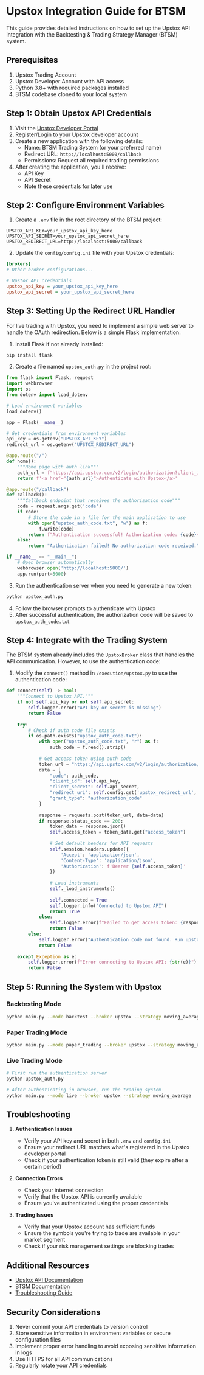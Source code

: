 # Upstox Integration Guide for BTSM

This guide provides detailed instructions on how to set up the Upstox API integration with the Backtesting & Trading Strategy Manager (BTSM) system.

## Prerequisites

1. Upstox Trading Account 
2. Upstox Developer Account with API access
3. Python 3.8+ with required packages installed
4. BTSM codebase cloned to your local system

## Step 1: Obtain Upstox API Credentials

1. Visit the [Upstox Developer Portal](https://developer.upstox.com/)
2. Register/Login to your Upstox developer account
3. Create a new application with the following details:
   - Name: BTSM Trading System (or your preferred name)
   - Redirect URL: `http://localhost:5000/callback`
   - Permissions: Request all required trading permissions
4. After creating the application, you'll receive:
   - API Key
   - API Secret
   - Note these credentials for later use

## Step 2: Configure Environment Variables

1. Create a `.env` file in the root directory of the BTSM project:

```
UPSTOX_API_KEY=your_upstox_api_key_here
UPSTOX_API_SECRET=your_upstox_api_secret_here
UPSTOX_REDIRECT_URL=http://localhost:5000/callback
```

2. Update the `config/config.ini` file with your Upstox credentials:

```ini
[brokers]
# Other broker configurations...

# Upstox API credentials
upstox_api_key = your_upstox_api_key_here
upstox_api_secret = your_upstox_api_secret_here
```

## Step 3: Setting Up the Redirect URL Handler

For live trading with Upstox, you need to implement a simple web server to handle the OAuth redirection. Below is a simple Flask implementation:

1. Install Flask if not already installed:
```bash
pip install flask
```

2. Create a file named `upstox_auth.py` in the project root:

```python
from flask import Flask, request
import webbrowser
import os
from dotenv import load_dotenv

# Load environment variables
load_dotenv()

app = Flask(__name__)

# Get credentials from environment variables
api_key = os.getenv("UPSTOX_API_KEY")
redirect_url = os.getenv("UPSTOX_REDIRECT_URL")

@app.route("/")
def home():
    """Home page with auth link"""
    auth_url = f"https://api.upstox.com/v2/login/authorization?client_id={api_key}&redirect_uri={redirect_url}&response_type=code"
    return f'<a href="{auth_url}">Authenticate with Upstox</a>'

@app.route("/callback")
def callback():
    """Callback endpoint that receives the authorization code"""
    code = request.args.get('code')
    if code:
        # Store the code in a file for the main application to use
        with open("upstox_auth_code.txt", "w") as f:
            f.write(code)
        return f"Authentication successful! Authorization code: {code}<br>You can close this window and return to the application."
    else:
        return "Authentication failed! No authorization code received."

if __name__ == "__main__":
    # Open browser automatically
    webbrowser.open('http://localhost:5000/')
    app.run(port=5000)
```

3. Run the authentication server when you need to generate a new token:
```bash
python upstox_auth.py
```

4. Follow the browser prompts to authenticate with Upstox
5. After successful authentication, the authorization code will be saved to `upstox_auth_code.txt`

## Step 4: Integrate with the Trading System

The BTSM system already includes the `UpstoxBroker` class that handles the API communication. However, to use the authentication code:

1. Modify the `connect()` method in `/execution/upstox.py` to use the authentication code:

```python
def connect(self) -> bool:
    """Connect to Upstox API."""
    if not self.api_key or not self.api_secret:
        self.logger.error("API key or secret is missing")
        return False
    
    try:
        # Check if auth code file exists
        if os.path.exists("upstox_auth_code.txt"):
            with open("upstox_auth_code.txt", "r") as f:
                auth_code = f.read().strip()
                
            # Get access token using auth code
            token_url = "https://api.upstox.com/v2/login/authorization/token"
            data = {
                "code": auth_code,
                "client_id": self.api_key,
                "client_secret": self.api_secret,
                "redirect_uri": self.config.get('upstox_redirect_url', 'http://localhost:5000/callback'),
                "grant_type": "authorization_code"
            }
            
            response = requests.post(token_url, data=data)
            if response.status_code == 200:
                token_data = response.json()
                self.access_token = token_data.get("access_token")
                
                # Set default headers for API requests
                self.session.headers.update({
                    'Accept': 'application/json',
                    'Content-Type': 'application/json',
                    'Authorization': f'Bearer {self.access_token}'
                })
                
                # Load instruments
                self._load_instruments()
                
                self.connected = True
                self.logger.info("Connected to Upstox API")
                return True
            else:
                self.logger.error(f"Failed to get access token: {response.text}")
                return False
        else:
            self.logger.error("Authentication code not found. Run upstox_auth.py first")
            return False
            
    except Exception as e:
        self.logger.error(f"Error connecting to Upstox API: {str(e)}")
        return False
```

## Step 5: Running the System with Upstox

### Backtesting Mode
```bash
python main.py --mode backtest --broker upstox --strategy moving_average --report
```

### Paper Trading Mode
```bash
python main.py --mode paper_trading --broker upstox --strategy moving_average
```

### Live Trading Mode
```bash
# First run the authentication server
python upstox_auth.py

# After authenticating in browser, run the trading system
python main.py --mode live --broker upstox --strategy moving_average
```

## Troubleshooting

1. **Authentication Issues**
   - Verify your API key and secret in both `.env` and `config.ini`
   - Ensure your redirect URL matches what's registered in the Upstox developer portal
   - Check if your authentication token is still valid (they expire after a certain period)

2. **Connection Errors**
   - Check your internet connection
   - Verify that the Upstox API is currently available
   - Ensure you've authenticated using the proper credentials

3. **Trading Issues**
   - Verify that your Upstox account has sufficient funds
   - Ensure the symbols you're trying to trade are available in your market segment
   - Check if your risk management settings are blocking trades

## Additional Resources

- [Upstox API Documentation](https://upstox.com/developer/api-documentation/)
- [BTSM Documentation](README.md)
- [Troubleshooting Guide](SETUP_INSTRUCTIONS.md#troubleshooting)

## Security Considerations

1. Never commit your API credentials to version control
2. Store sensitive information in environment variables or secure configuration files
3. Implement proper error handling to avoid exposing sensitive information in logs
4. Use HTTPS for all API communications
5. Regularly rotate your API credentials